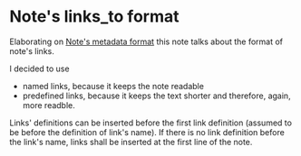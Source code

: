 [00000b]: 00000b.md

# Note's links_to format

Elaborating on [Note's metadata format][00000b] this note talks about the format
of note's links.

I decided to use

- named links, because it keeps the note readable
- predefined links, because it keeps the text shorter and therefore, again, more
  readble.

Links' definitions can be inserted before the first link definition (assumed to
be before the definition of link's name). If there is no link definition before
the link's name, links shall be inserted at the first line of the note.
